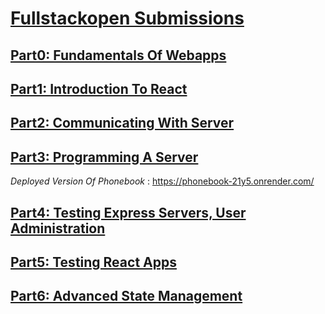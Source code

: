 # [Fullstackopen Submissions](https://fullstackopen.com/en)

## [Part0: Fundamentals Of Webapps](https://github.com/hiparham/FullStackOpen/tree/main/Part0)

## [Part1: Introduction To React](https://github.com/hiparham/FullStackOpen/tree/main/Part1)

## [Part2: Communicating With Server](https://github.com/hiparham/FullStackOpen/tree/main/Part2)

## [Part3: Programming A Server](https://github.com/hiparham/FullStackOpen/tree/main/Part3) 

_Deployed Version Of Phonebook_ : https://phonebook-21y5.onrender.com/

## [Part4: Testing Express Servers, User Administration](https://github.com/hiparham/FullStackOpen/tree/main/Part4) 

## [Part5: Testing React Apps](https://github.com/hiparham/FullStackOpen/tree/main/Part5) 

## [Part6: Advanced State Management](https://github.com/hiparham/FullStackOpen/tree/main/Part6) 

